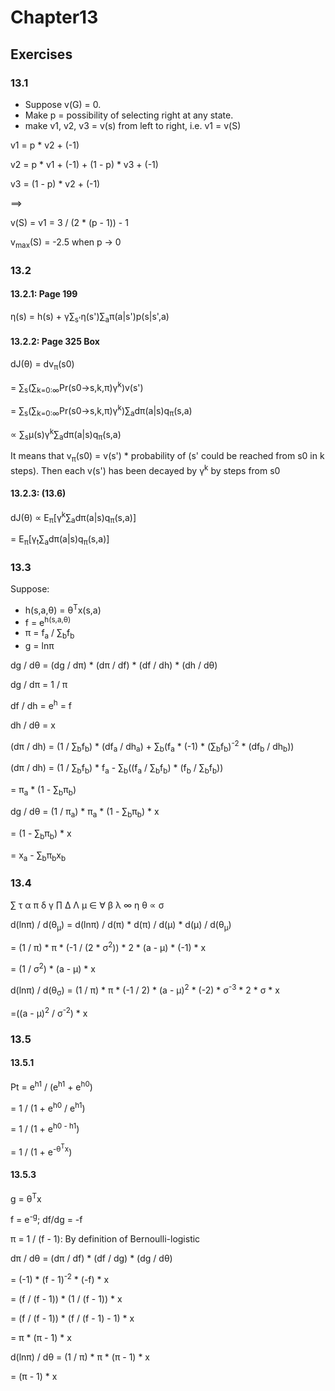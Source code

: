 # Chapter13
## Exercises
### 13.1
* Suppose v(G) = 0. 
* Make p = possibility of selecting right at any state.
* make v1, v2, v3 = v(s) from left to right, i.e. v1 = v(S)

v1 = p * v2 + (-1)

v2 = p * v1 + (-1) + (1 - p) * v3 + (-1)

v3 = (1 - p) * v2 + (-1)

==>

v(S) = v1 = 3 / (2 * (p - 1)) - 1

v<sub>max</sub>(S) = -2.5 when p -> 0
### 13.2

#### 13.2.1: Page 199
η(s) = h(s) + γ∑<sub>s'</sub>η(s')∑<sub>a</sub>π(a|s')p(s|s',a)
#### 13.2.2: Page 325 Box
dJ(θ) = dv<sub>π</sub>(s0)

= ∑<sub>s</sub>(∑<sub>k=0:∞</sub>Pr(s0->s,k,π)γ<sup>k</sup>)v(s')

= ∑<sub>s</sub>(∑<sub>k=0:∞</sub>Pr(s0->s,k,π)γ<sup>k</sup>)∑<sub>a</sub>dπ(a|s)q<sub>π</sub>(s,a)

∝ ∑<sub>s</sub>μ(s)γ<sup>k</sup>∑<sub>a</sub>dπ(a|s)q<sub>π</sub>(s,a)

It means that v<sub>π</sub>(s0) = v(s') * probability of (s' could be reached from s0 in k steps).
Then each v(s') has been decayed by γ<sup>k</sup> by steps from s0
#### 13.2.3: (13.6)
dJ(θ) ∝ E<sub>π</sub>[γ<sup>k</sup>∑<sub>a</sub>dπ(a|s)q<sub>π</sub>(s,a)]

= E<sub>π</sub>[γ<sub>t</sub>∑<sub>a</sub>dπ(a|s)q<sub>π</sub>(s,a)]
### 13.3
Suppose:
* h(s,a,θ) = θ<sup>T</sup>x(s,a)
* f = e<sup>h(s,a,θ)</sup>
* π = f<sub>a</sub> / ∑<sub>b</sub>f<sub>b</sub>
* g = lnπ

dg / dθ = (dg / dπ) * (dπ / df) * (df / dh) * (dh / dθ)

dg / dπ = 1 / π

df / dh = e<sup>h</sup> = f

dh / dθ = x

(dπ / dh) = (1 / ∑<sub>b</sub>f<sub>b</sub>) * (df<sub>a</sub> / dh<sub>a</sub>) + ∑<sub>b</sub>(f<sub>a</sub> * (-1) * (∑<sub>b</sub>f<sub>b</sub>)<sup>-2</sup> * (df<sub>b</sub> / dh<sub>b</sub>))

(dπ / dh) = (1 / ∑<sub>b</sub>f<sub>b</sub>) * f<sub>a</sub> - ∑<sub>b</sub>((f<sub>a</sub> / ∑<sub>b</sub>f<sub>b</sub>) * (f<sub>b</sub> / ∑<sub>b</sub>f<sub>b</sub>))

= π<sub>a</sub> * (1 - ∑<sub>b</sub>π<sub>b</sub>)

dg / dθ = (1 / π<sub>a</sub>) * π<sub>a</sub> * (1 - ∑<sub>b</sub>π<sub>b</sub>) * x

= (1 - ∑<sub>b</sub>π<sub>b</sub>) * x

= x<sub>a</sub> - ∑<sub>b</sub>π<sub>b</sub>x<sub>b</sub>
### 13.4
∑ τ α π δ γ ∏ Δ Λ μ ∈ ∀ β λ ∞ η θ ∝ σ

d(lnπ) / d(θ<sub>μ</sub>) = d(lnπ) / d(π) * d(π) / d(μ) * d(μ) / d(θ<sub>μ</sub>)

= (1 / π) * π * (-1 / (2 * σ<sup>2</sup>)) * 2 * (a - μ) * (-1) * x

= (1 / σ<sup>2</sup>) * (a - μ) * x

d(lnπ) / d(θ<sub>σ</sub>) = (1 / π) * π * (-1 / 2) * (a - μ)<sup>2</sup> * (-2) * σ<sup>-3</sup> * 2 * σ * x

=((a - μ)<sup>2</sup> / σ<sup>-2</sup>) * x
### 13.5
#### 13.5.1
Pt = e<sup>h1</sup> / (e<sup>h1</sup> + e<sup>h0</sup>)

= 1 / (1 + e<sup>h0</sup> / e<sup>h1</sup>)

= 1 / (1 + e<sup>h0 - h1</sup>)

= 1 / (1 + e<sup>-θ<sup>T</sup>x</sup>)

#### 13.5.3
g = θ<sup>T</sup>x

f = e<sup>-g</sup>; df/dg = -f

π = 1 / (f - 1): By definition of Bernoulli-logistic

dπ / dθ = (dπ / df) * (df / dg) * (dg / dθ)

= (-1) * (f - 1)<sup>-2</sup> * (-f) * x

= (f / (f - 1)) * (1 / (f - 1)) * x

= (f / (f - 1)) * (f / (f - 1) - 1) * x

= π * (π - 1) * x

d(lnπ) / dθ = (1 / π) * π * (π - 1) * x

= (π - 1) * x
